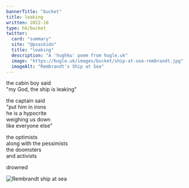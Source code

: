 ```yaml
---
bannerTitle: "bucket" 
title: leaking
written: 2022-10
type: hk/bucket
twitter:
  card: "summary"
  site: "@psaikido"
  title: "leaking"
  description: "A 'hughku' poem from hugle.uk"
  image: "https://hugle.uk/images/bucket/ship-at-sea-rembrandt.jpg"
  imageAlt: "Rembrandt's Ship at Sea"
---
```


the cabin boy said  
"my God, the ship is leaking"  

the captain said  
"put him in irons  
he is a hypocrite  
weighing us down  
like everyone else"  

the optimists  
along with the pessimists  
the doomsters  
and activists  

drowned  

![Rembrandt ship at sea](/images/bucket/ship-at-sea-rembrandt.jpg)

